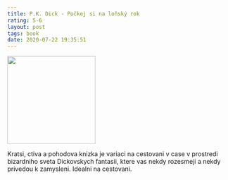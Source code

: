```yaml
---
title: P.K. Dick - Počkej si na loňský rok
rating: 5-6
layout: post
tags: book
date: 2020-07-22 19:35:51
---
```

<img width="200" src="https://www.databazeknih.cz/img/books/29_/2920/big_pockej-si-na-lonsky-rok-lM1-2920.jpg" />
<p>
Kratsi, ctiva a pohodova knizka je variaci na cestovani v case v prostredi bizardniho sveta Dickovskych fantasii, ktere vas nekdy rozesmeji a nekdy privedou k zamysleni. Idealni na cestovani.
</p>
